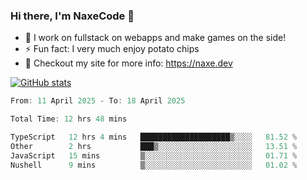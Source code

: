 ### Hi there, I'm NaxeCode 👋
- 🔭 I work on fullstack on webapps and make games on the side!
- ⚡ Fun fact: I very much enjoy potato chips
- 🔋 Checkout my site for more info: https://naxe.dev

[![GitHub stats](https://github-readme-stats.vercel.app/api?username=naxecode&theme=onedark)](https://naxe.dev)

<!--START_SECTION:waka-->

```csharp
From: 11 April 2025 - To: 18 April 2025

Total Time: 12 hrs 48 mins

TypeScript   12 hrs 4 mins   ████████████████████▒░░░░   81.52 %
Other        2 hrs           ███▒░░░░░░░░░░░░░░░░░░░░░   13.51 %
JavaScript   15 mins         ▒░░░░░░░░░░░░░░░░░░░░░░░░   01.71 %
Nushell      9 mins          ▒░░░░░░░░░░░░░░░░░░░░░░░░   01.02 %
```

<!--END_SECTION:waka-->



<!--
**NaxeCode/NaxeCode** is a ✨ _special_ ✨ repository because its `README.md` (this file) appears on your GitHub profile.

Here are some ideas to get you started:

- 🔭 I’m currently working on Web apps for indie games!
- 🌱 I’m currently mastering C#
- 👯 I’m looking to collaborate on ...
- 🤔 I’m looking for help with ...
- 💬 Ask me about ...
- 📫 How to reach me: ...
- 😄 Pronouns: ...
- ⚡ Fun fact: I love chips
-->
